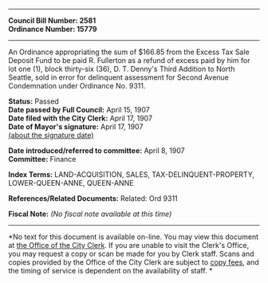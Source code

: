 * * * * *  
  
**Council Bill Number: [](#h0)[](#h2)2581**   
**Ordinance Number: 15779**  
  
* * * * *  
  
An Ordinance appropriating the sum of $166.85 from the Excess Tax Sale Deposit Fund to be paid R. Fullerton as a refund of excess paid by him for lot one (1), block thirty-six (36), D. T. Denny's Third Addition to North Seattle, sold in error for delinquent assessment for Second Avenue Condemnation under Ordinance No. 9311.  
  
**Status:** Passed   
**Date passed by Full Council:** April 15, 1907   
**Date filed with the City Clerk:** April 17, 1907   
**Date of Mayor's signature:** April 17, 1907   
[(about the signature date)](/~public/approvaldate.htm)   
  
  
**Date introduced/referred to committee:** April 8, 1907   
**Committee:** Finance   
  
**Index Terms:** LAND-ACQUISITION, SALES, TAX-DELINQUENT-PROPERTY, LOWER-QUEEN-ANNE, QUEEN-ANNE  
  
**References/Related Documents:** Related: Ord 9311  
  
**Fiscal Note:** *(No fiscal note available at this time)*  
  
* * * * *  
  
*No text for this document is available on-line. You may view this document at [the Office of the City Clerk](http://www.seattle.gov/leg/clerk/contactUs.htm). If you are unable to visit the Clerk's Office, you may request a copy or scan be made for you by Clerk staff. Scans and copies provided by the Office of the City Clerk are subject to [copy fees](http://clerk.seattle.gov/~public/clerkfees.htm), and the timing of service is dependent on the availability of staff. *  
  
  

